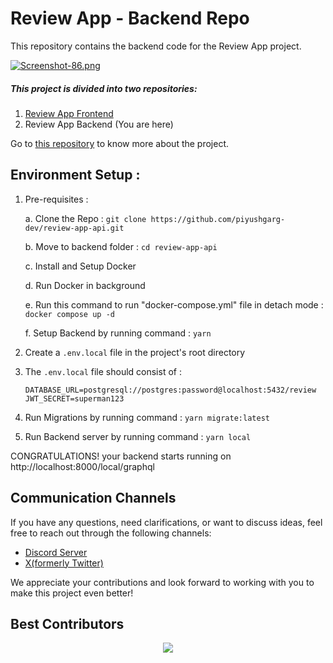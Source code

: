 # Review App - Backend Repo
This repository contains the backend code for the Review App project.

[![Screenshot-86.png](https://i.postimg.cc/pXzH9rcC/Screenshot-86.png)](https://postimg.cc/9rmSKmhw)
##### This project is divided into two repositories:
1. [Review App Frontend](https://github.com/piyushgarg-dev/review-app)
2. Review App Backend (You are here)

Go to [this repository](https://github.com/piyushgarg-dev/review-app) to know more about the project.

## Environment Setup :

1. Pre-requisites :

    a. Clone the Repo : `git clone https://github.com/piyushgarg-dev/review-app-api.git`
   
    b. Move to backend folder : `cd review-app-api`
   
    c. Install and Setup Docker
   
    d. Run Docker in background
     
    e. Run this command to run "docker-compose.yml" file in detach mode : `docker compose up -d`
   
    f. Setup Backend by running command : `yarn`

2. Create a `.env.local` file in the project's root directory

3. The `.env.local` file should consist of :

    `DATABASE_URL=postgresql://postgres:password@localhost:5432/review
    JWT_SECRET=superman123`

4. Run Migrations by running command : `yarn migrate:latest`

5. Run Backend server by running command : `yarn local`

CONGRATULATIONS! your backend starts running on http://localhost:8000/local/graphql

## Communication Channels

If you have any questions, need clarifications, or want to discuss ideas, feel free to reach out through the following channels:

-   [Discord Server](https://discord.com/invite/YuUjtrufmT)
-   [X(formerly Twitter)](https://twitter.com/piyushgarg_dev)

We appreciate your contributions and look forward to working with you to make this project even better!

## Best Contributors

<div align="center">
    <a  href="https://github.com/piyushgarg-dev/review-app-api/graphs/contributors">
        <img src="https://contrib.rocks/image?repo=piyushgarg-dev/review-app-api&anon=1" />
    </a>
</div>
